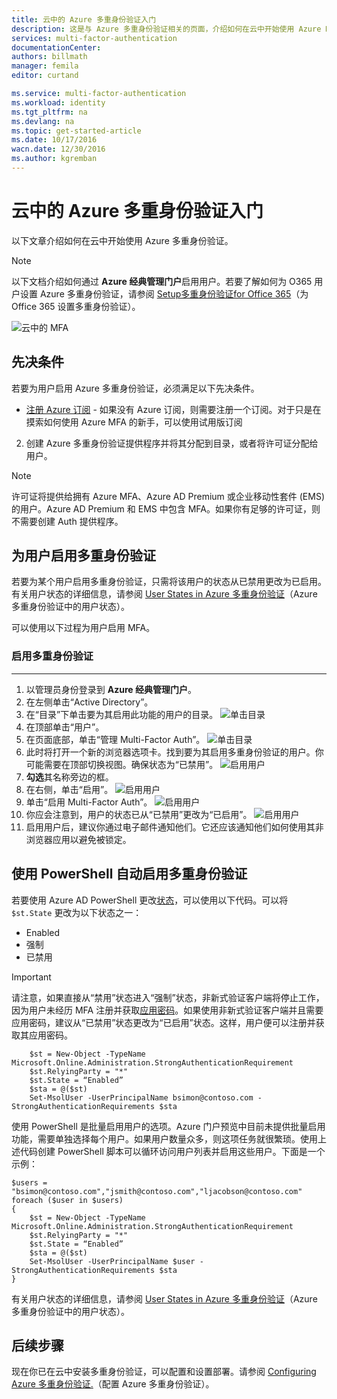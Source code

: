 ```yaml
---
title: 云中的 Azure 多重身份验证入门
description: 这是与 Azure 多重身份验证相关的页面，介绍如何在云中开始使用 Azure MFA。
services: multi-factor-authentication
documentationCenter: 
authors: billmath
manager: femila
editor: curtand

ms.service: multi-factor-authentication
ms.workload: identity
ms.tgt_pltfrm: na
ms.devlang: na
ms.topic: get-started-article
ms.date: 10/17/2016
wacn.date: 12/30/2016
ms.author: kgremban
---
```


# 云中的 Azure 多重身份验证入门
以下文章介绍如何在云中开始使用 Azure 多重身份验证。

> [!NOTE]
>  以下文档介绍如何通过 **Azure 经典管理门户**启用用户。若要了解如何为 O365 用户设置 Azure 多重身份验证，请参阅 [Setup多重身份验证for Office 365](https://support.office.com/article/Set-up-multi-factor-authentication-for-Office-365-users-8f0454b2-f51a-4d9c-bcde-2c48e41621c6?ui=zh-cn&rs=zh-cn&ad=US)（为 Office 365 设置多重身份验证）。

![云中的 MFA](./media/multi-factor-authentication-get-started-cloud/mfa_in_cloud.png)

## 先决条件
若要为用户启用 Azure 多重身份验证，必须满足以下先决条件。

- [注册 Azure 订阅](https://www.azure.cn/pricing/1rmb-trial-full/?form-type=identityauth/) - 如果没有 Azure 订阅，则需要注册一个订阅。对于只是在摸索如何使用 Azure MFA 的新手，可以使用试用版订阅
2. 创建 Azure 多重身份验证提供程序并将其分配到目录，或者将许可证分配给用户。

> [!NOTE]
>  许可证将提供给拥有 Azure MFA、Azure AD Premium 或企业移动性套件 (EMS) 的用户。Azure AD Premium 和 EMS 中包含 MFA。如果你有足够的许可证，则不需要创建 Auth 提供程序。

## 为用户启用多重身份验证
若要为某个用户启用多重身份验证，只需将该用户的状态从已禁用更改为已启用。有关用户状态的详细信息，请参阅 [User States in Azure 多重身份验证](./multi-factor-authentication-get-started-user-states.md)（Azure 多重身份验证中的用户状态）。

可以使用以下过程为用户启用 MFA。

### 启用多重身份验证
--------------------------------------------------------------------------------
1.  以管理员身份登录到 **Azure 经典管理门户**。
2.  在左侧单击“Active Directory”。
3.  在“目录”下单击要为其启用此功能的用户的目录。
![单击目录](./media/multi-factor-authentication-get-started-cloud/directory1.png)
4.  在顶部单击“用户”。
5.  在页面底部，单击“管理 Multi-Factor Auth”。
![单击目录](./media/multi-factor-authentication-get-started-cloud/manage1.png)
6.  此时将打开一个新的浏览器选项卡。找到要为其启用多重身份验证的用户。你可能需要在顶部切换视图。确保状态为“已禁用”。
![启用用户](./media/multi-factor-authentication-get-started-cloud/enable1.png)
7.  **勾选**其名称旁边的框。
7.  在右侧，单击“启用”。
![启用用户](./media/multi-factor-authentication-get-started-cloud/user1.png)
8.  单击“启用 Multi-Factor Auth”。
![启用用户](./media/multi-factor-authentication-get-started-cloud/enable2.png)
9.  你应会注意到，用户的状态已从“已禁用”更改为“已启用”。
![启用用户](./media/multi-factor-authentication-get-started-cloud/user.png)
10.  启用用户后，建议你通过电子邮件通知他们。它还应该通知他们如何使用其非浏览器应用以避免被锁定。

## 使用 PowerShell 自动启用多重身份验证

若要使用 Azure AD PowerShell 更改[状态](./multi-factor-authentication-whats-next.md)，可以使用以下代码。可以将 `$st.State` 更改为以下状态之一：

- Enabled
- 强制
- 已禁用

> [!IMPORTANT]
>  请注意，如果直接从“禁用”状态进入“强制”状态，非新式验证客户端将停止工作，因为用户未经历 MFA 注册并获取[应用密码](./multi-factor-authentication-whats-next.md#app-passwords)。如果使用非新式验证客户端并且需要应用密码，建议从“已禁用”状态更改为“已启用”状态。这样，用户便可以注册并获取其应用密码。

        $st = New-Object -TypeName Microsoft.Online.Administration.StrongAuthenticationRequirement
        $st.RelyingParty = "*"
        $st.State = “Enabled”
        $sta = @($st)
        Set-MsolUser -UserPrincipalName bsimon@contoso.com -StrongAuthenticationRequirements $sta

使用 PowerShell 是批量启用用户的选项。Azure 门户预览中目前未提供批量启用功能，需要单独选择每个用户。如果用户数量众多，则这项任务就很繁琐。使用上述代码创建 PowerShell 脚本可以循环访问用户列表并启用这些用户。下面是一个示例：

    $users = "bsimon@contoso.com","jsmith@contoso.com","ljacobson@contoso.com"
    foreach ($user in $users)
    {
        $st = New-Object -TypeName Microsoft.Online.Administration.StrongAuthenticationRequirement
        $st.RelyingParty = "*"
        $st.State = “Enabled”
        $sta = @($st)
        Set-MsolUser -UserPrincipalName $user -StrongAuthenticationRequirements $sta
    }

有关用户状态的详细信息，请参阅 [User States in Azure 多重身份验证](./multi-factor-authentication-get-started-user-states.md)（Azure 多重身份验证中的用户状态）。

## 后续步骤
现在你已在云中安装多重身份验证，可以配置和设置部署。请参阅 [Configuring Azure 多重身份验证.](./multi-factor-authentication-whats-next.md)（配置 Azure 多重身份验证）。

<!---HONumber=Mooncake_1107_2016-->